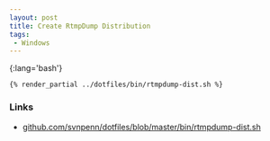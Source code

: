 ```yaml
---
layout: post
title: Create RtmpDump Distribution
tags:
 - Windows
---
```


{:lang='bash'}
~~~
{% render_partial ../dotfiles/bin/rtmpdump-dist.sh %}
~~~

### Links
* [github.com/svnpenn/dotfiles/blob/master/bin/rtmpdump-dist.sh][g]

[g]:http://github.com/svnpenn/dotfiles/blob/master/bin/rtmpdump-dist.sh